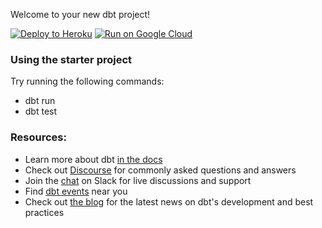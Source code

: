 Welcome to your new dbt project!

[![Deploy to Heroku](https://www.herokucdn.com/deploy/button.png)](https://heroku.com/deploy)
[![Run on Google Cloud](https://deploy.cloud.run/button.svg)](https://deploy.cloud.run)

### Using the starter project

Try running the following commands:
- dbt run
- dbt test


### Resources:
- Learn more about dbt [in the docs](https://docs.getdbt.com/docs/introduction)
- Check out [Discourse](https://discourse.getdbt.com/) for commonly asked questions and answers
- Join the [chat](http://slack.getdbt.com/) on Slack for live discussions and support
- Find [dbt events](https://events.getdbt.com) near you
- Check out [the blog](https://blog.getdbt.com/) for the latest news on dbt's development and best practices
